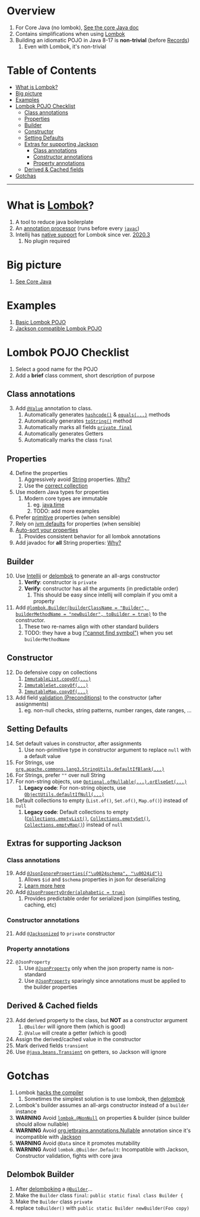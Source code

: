 # Overview
1. For Core Java (no lombok), [See the core Java doc](./pojos.core.java8-17.md)
1. Contains simplifications when using [Lombok](https://projectlombok.org/)
1. Building an idiomatic POJO in Java 8-17 is **non-trivial** (before [Records](https://docs.oracle.com/en/java/javase/14/language/records.html))
    1. Even with Lombok, it's non-trivial


# Table of Contents
- [What is Lombok?](#what-is-lombok)
- [Big picture](#big-picture)
- [Examples](#examples)
- [Lombok POJO Checklist](#lombok-pojo-checklist)
  * [Class annotations](#class-annotations)
  * [Properties](#properties)
  * [Builder](#builder)
  * [Constructor](#constructor)
  * [Setting Defaults](#setting-defaults)
  * [Extras for supporting Jackson](#extras-for-supporting-jackson)
    + [Class annotations](#class-annotations-1)
    + [Constructor annotations](#constructor-annotations)
    + [Property annotations](#property-annotations)
  * [Derived & Cached fields](#derived---cached-fields)
- [Gotchas](#gotchas)


--------
# What is [Lombok](https://projectlombok.org/)?
1. A tool to reduce java boilerplate
1. An [annotation processor](https://docs.oracle.com/javase/8/docs/api/javax/annotation/processing/Processor.html) (runs before every [`javac`](https://docs.oracle.com/en/java/javase/11/tools/javac.html))
1. Intellij has [native support](https://projectlombok.org/setup/intellij) for Lombok since ver. [2020.3](https://www.jetbrains.com/idea/whatsnew/2020-3/)
    1. No plugin required


# Big picture
1. [See Core Java](./pojos.core.java8-17.md#big-picture)


# Examples
1. [Basic Lombok POJO](./pojo.example-3.md)
1. [Jackson compatible Lombok POJO](./pojo.example-4.md)


# Lombok POJO Checklist
1. Select a good name for the POJO
1. Add a **brief** class comment, short description of purpose

## Class annotations
3. Add [`@Value`](https://projectlombok.org/features/Value) annotation to class.
    1. Automatically generates [`hashcode()`](https://docs.oracle.com/en/java/javase/11/docs/api/java.base/java/lang/Object.html#hashCode()) & [`equals(...)`](https://docs.oracle.com/en/java/javase/11/docs/api/java.base/java/lang/Object.html#equals(java.lang.Object)) methods
    1. Automatically generates [`toString()`](https://docs.oracle.com/javase/8/docs/api/java/lang/Object.html#toString--) method
    1. Automatically marks all fields [`private final`](https://docs.oracle.com/javase/tutorial/essential/concurrency/imstrat.html)
    1. Automatically generates Getters
    1. Automatically marks the class `final`

## Properties
4. Define the properties
    1. Aggressively avoid [String](https://docs.oracle.com/en/java/javase/11/docs/api/java.base/java/lang/String.html) properties.  [Why?](./strings.avoid.md)
    1. Use the [correct collection](./collections.selecting.md)
1. Use modern Java types for properties
    1. Modern core types are immutable
        1. eg. [java.time](https://docs.oracle.com/javase/8/docs/api/java/time/package-summary.html)
        1. TODO: add more examples
1. Prefer [primitive](https://docs.oracle.com/javase/tutorial/java/nutsandbolts/datatypes.html) properties (when sensible)
1. Rely on [jvm defaults](https://docs.oracle.com/javase/tutorial/java/nutsandbolts/datatypes.html) for properties (when sensible)
1. [Auto-sort your properties](https://www.jetbrains.com/help/idea/rearrange-code.html#create-matching-rules)
    1. Provides consistent behavior for all lombok annotations
1. Add javadoc for **all** String properties: [Why?](./strings.avoid.md)

## Builder
10. Use [Intellij](https://www.jetbrains.com/help/idea/generating-code.html#generate-constructors) or [delombok](https://projectlombok.org/features/delombok) to generate an all-args constructor
    1. **Verify**: constructor is `private`
    1. **Verify**: constructor has all the arguments (in predictable order)
        1. This should be easy since intellij will complain if you omit a property
1. Add [`@lombok.Builder(builderClassName = "Builder", builderMethodName = "newBuilder", toBuilder = true)`](https://projectlombok.org/features/Builder) to the constructor.
    1. These two re-names align with other standard builders
    1. TODO: they have a bug [("cannot find symbol")](https://github.com/projectlombok/lombok/wiki/LOMBOK-CONCEPT:-Resolution) when you set `builderMethodName`

## Constructor
12. Do defensive copy on collections
    1. [`ImmutableList.copyOf(...)`](https://guava.dev/releases/31.0-jre/api/docs/com/google/common/collect/ImmutableList.html#copyOf(java.lang.Iterable))
    1. [`ImmutableSet.copyOf(...)`](https://guava.dev/releases/31.0.1-jre/api/docs/com/google/common/collect/ImmutableSet.html#copyOf(java.util.Collection))
    1. [`ImmutableMap.copyOf(...)`](https://guava.dev/releases/31.0-jre/api/docs/com/google/common/collect/ImmutableMap.html#copyOf(java.util.Map))
1. Add field [validation (Preconditions)](./preconditions.md) to the constructor (after assignments)
    1. eg. non-null checks, string patterns, number ranges, date ranges, ...

## Setting Defaults
14. Set default values in constructor, after assignments
    1. Use non-primitive type in constructor argument to replace `null` with a default value
1. For Strings, use [`org.apache.commons.lang3.StringUtils.defaultIfBlank(...)`](https://commons.apache.org/proper/commons-lang/apidocs/org/apache/commons/lang3/StringUtils.html)
1. For Strings, prefer `""` over null String
1. For non-string objects, use [`Optional.ofNullable(...).orElseGet(...)`](https://docs.oracle.com/javase/8/docs/api/java/util/Optional.html)
    1. **Legacy code**: For non-string objects, use [`ObjectUtils.defaultIfNull(...)`](https://commons.apache.org/proper/commons-lang/apidocs/org/apache/commons/lang3/ObjectUtils.html)
1. Default collections to empty (`List.of()`, `Set.of()`, `Map.of()`) instead of `null`
    1. **Legacy code**: Default collections to empty ([`Collections.emptyList()`](https://docs.oracle.com/javase/8/docs/api/java/util/Collections.html#emptyList--), [`Collections.emptySet()`](https://docs.oracle.com/javase/8/docs/api/java/util/Collections.html#emptySet--), [`Collections.emptyMap()`](https://docs.oracle.com/javase/8/docs/api/java/util/Collections.html#emptyMap--)) instead of `null`

## Extras for supporting Jackson
### Class annotations
19. Add [`@JsonIgnoreProperties({"\u0024schema", "\u0024id"})`](https://www.javadoc.io/doc/com.fasterxml.jackson.core/jackson-annotations/latest/com/fasterxml/jackson/annotation/JsonIgnoreProperties.html)
    1. Allows `$id` and `$schema` properties in json for deserializing
    1. [Learn more here](https://json-schema.org/)
1. Add [`@JsonPropertyOrder(alphabetic = true)`](https://www.javadoc.io/doc/com.fasterxml.jackson.core/jackson-annotations/2.13.0/com/fasterxml/jackson/annotation/JsonPropertyOrder.html)
    1. Provides predictable order for serialized json (simplifies testing, caching, etc)

### Constructor annotations
21. Add [`@Jacksonized`](https://projectlombok.org/features/experimental/Jacksonized) to `private` constructor

### Property annotations
22. `@JsonProperty`
    1. Use [`@JsonProperty`](https://javadoc.io/doc/com.fasterxml.jackson.core/jackson-annotations/latest/com/fasterxml/jackson/annotation/JsonProperty.html) only when the json property name is non-standard
    1. Use [`@JsonProperty`](https://javadoc.io/doc/com.fasterxml.jackson.core/jackson-annotations/latest/com/fasterxml/jackson/annotation/JsonProperty.html) sparingly since annotations must be applied to the builder properties


## Derived & Cached fields
23. Add derived property to the class, but **NOT** as a constructor argument
    1. `@Builder` will ignore them (which is good)
    1. `@Value` will create a getter (which is good)
1. Assign the derived/cached value in the constructor
1. Mark derived fields `transient`
1. Use [`@java.beans.Transient`](https://docs.oracle.com/javase/8/docs/api/java/beans/Transient.html) on getters, so Jackson will ignore


# Gotchas
1. Lombok [hacks the compiler](https://projectlombok.org/contributing/lombok-execution-path)
    1. Sometimes the simplest solution is to use lombok, then [delombok](https://projectlombok.org/features/delombok)
1. Lombok's builder assumes an all-args constructor instead of a `builder` instance
1. **WARNING** Avoid [`lombok.@NonNull`](https://projectlombok.org/features/NonNull) on properties & builder (since builder should allow nullable)
1. **WARNING** Avoid [org.jetbrains.annotations.Nullable](https://www.jetbrains.com/help/idea/nullable-and-notnull-annotations.html) annotation since it's incompatible with [Jackson](https://github.com/FasterXML/jackson)
1. **WARNING** Avoid `@Data` since it promotes mutability
1. **WARNING** Avoid `lombok.@Builder.Default`: Incompatible with Jackson, Constructor validation, fights with core java

## Delombok Builder
1. After [delomboking](https://projectlombok.org/features/delombok) a [`@Builder`](https://projectlombok.org/features/Builder)...
1. Make the `Builder` class `final`: `public static final class Builder {`
1. Make the `Builder` class `private`
1. replace `toBuilder()` with `public static Builder newBuilder(Foo copy)`
